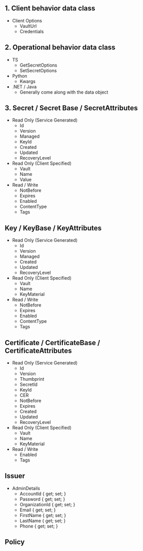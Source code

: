 ## 1. Client behavior data class
 - Client Options
    - VaultUrl
    - Credentials

## 2. Operational behavior data class
 - TS
    - GetSecretOptions
    - SetSecretOptions
 - Python
    - Kwargs
 - .NET / Java
    - Generally come along with the data object

## 3. Secret / Secret Base / SecretAttributes
 - Read Only (Service Generated)
    - Id
    - Version
    - Managed
    - KeyId
    - Created
    - Updated
    - RecoveryLevel
 - Read Only (Client Specified)
    - Vault
    - Name
    - Value
 - Read / Write
    - NotBefore
    - Expires
    - Enabled
    - ContentType
    - Tags

## Key / KeyBase / KeyAttributes
 - Read Only (Service Generated)
    - Id
    - Version
    - Managed
    - Created
    - Updated
    - RecoveryLevel
 - Read Only (Client Specified)
    - Vault
    - Name
    - KeyMaterial
 - Read / Write
    - NotBefore
    - Expires
    - Enabled
    - ContentType
    - Tags

## Certificate / CertificateBase / CertificateAttributes
 - Read Only (Service Generated)
    - Id
    - Version
    - Thumbprint
    - SecretId
    - KeyId
    - CER
    - NotBefore
    - Expires
    - Created
    - Updated
    - RecoveryLevel
 - Read Only (Client Specified)
    - Vault
    - Name
    - KeyMaterial
 - Read / Write
    - Enabled
    - Tags

## Issuer
- AdminDetails
    - AccountId { get; set; }
    - Password { get; set; }
    - OrganizationId { get; set; }
    - Email { get; set; }
    - FirstName { get; set; }
    - LastName { get; set; }
    - Phone { get; set; }
## Policy
